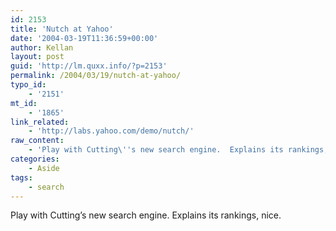 ```yaml
---
id: 2153
title: 'Nutch at Yahoo'
date: '2004-03-19T11:36:59+00:00'
author: Kellan
layout: post
guid: 'http://lm.quxx.info/?p=2153'
permalink: /2004/03/19/nutch-at-yahoo/
typo_id:
    - '2151'
mt_id:
    - '1865'
link_related:
    - 'http://labs.yahoo.com/demo/nutch/'
raw_content:
    - 'Play with Cutting\''s new search engine.  Explains its rankings, nice.'
categories:
    - Aside
tags:
    - search
---
```


Play with Cutting’s new search engine. Explains its rankings, nice.